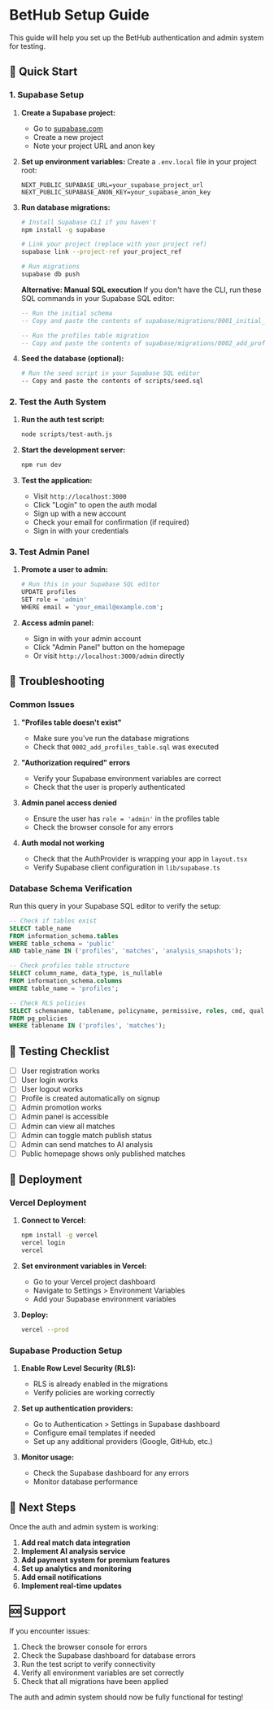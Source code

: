 # BetHub Setup Guide

This guide will help you set up the BetHub authentication and admin system for testing.

## 🚀 Quick Start

### 1. Supabase Setup

1. **Create a Supabase project:**
   - Go to [supabase.com](https://supabase.com)
   - Create a new project
   - Note your project URL and anon key

2. **Set up environment variables:**
   Create a `.env.local` file in your project root:
   ```env
   NEXT_PUBLIC_SUPABASE_URL=your_supabase_project_url
   NEXT_PUBLIC_SUPABASE_ANON_KEY=your_supabase_anon_key
   ```

3. **Run database migrations:**
   ```bash
   # Install Supabase CLI if you haven't
   npm install -g supabase
   
   # Link your project (replace with your project ref)
   supabase link --project-ref your_project_ref
   
   # Run migrations
   supabase db push
   ```

   **Alternative: Manual SQL execution**
   If you don't have the CLI, run these SQL commands in your Supabase SQL editor:

   ```sql
   -- Run the initial schema
   -- Copy and paste the contents of supabase/migrations/0001_initial_schema.sql
   
   -- Run the profiles table migration
   -- Copy and paste the contents of supabase/migrations/0002_add_profiles_table.sql
   ```

4. **Seed the database (optional):**
   ```bash
   # Run the seed script in your Supabase SQL editor
   -- Copy and paste the contents of scripts/seed.sql
   ```

### 2. Test the Auth System

1. **Run the auth test script:**
   ```bash
   node scripts/test-auth.js
   ```

2. **Start the development server:**
   ```bash
   npm run dev
   ```

3. **Test the application:**
   - Visit `http://localhost:3000`
   - Click "Login" to open the auth modal
   - Sign up with a new account
   - Check your email for confirmation (if required)
   - Sign in with your credentials

### 3. Test Admin Panel

1. **Promote a user to admin:**
   ```bash
   # Run this in your Supabase SQL editor
   UPDATE profiles 
   SET role = 'admin' 
   WHERE email = 'your_email@example.com';
   ```

2. **Access admin panel:**
   - Sign in with your admin account
   - Click "Admin Panel" button on the homepage
   - Or visit `http://localhost:3000/admin` directly

## 🔧 Troubleshooting

### Common Issues

1. **"Profiles table doesn't exist"**
   - Make sure you've run the database migrations
   - Check that `0002_add_profiles_table.sql` was executed

2. **"Authorization required" errors**
   - Verify your Supabase environment variables are correct
   - Check that the user is properly authenticated

3. **Admin panel access denied**
   - Ensure the user has `role = 'admin'` in the profiles table
   - Check the browser console for any errors

4. **Auth modal not working**
   - Check that the AuthProvider is wrapping your app in `layout.tsx`
   - Verify Supabase client configuration in `lib/supabase.ts`

### Database Schema Verification

Run this query in your Supabase SQL editor to verify the setup:

```sql
-- Check if tables exist
SELECT table_name 
FROM information_schema.tables 
WHERE table_schema = 'public' 
AND table_name IN ('profiles', 'matches', 'analysis_snapshots');

-- Check profiles table structure
SELECT column_name, data_type, is_nullable
FROM information_schema.columns 
WHERE table_name = 'profiles';

-- Check RLS policies
SELECT schemaname, tablename, policyname, permissive, roles, cmd, qual
FROM pg_policies 
WHERE tablename IN ('profiles', 'matches');
```

## 🧪 Testing Checklist

- [ ] User registration works
- [ ] User login works
- [ ] User logout works
- [ ] Profile is created automatically on signup
- [ ] Admin promotion works
- [ ] Admin panel is accessible
- [ ] Admin can view all matches
- [ ] Admin can toggle match publish status
- [ ] Admin can send matches to AI analysis
- [ ] Public homepage shows only published matches

## 🚀 Deployment

### Vercel Deployment

1. **Connect to Vercel:**
   ```bash
   npm install -g vercel
   vercel login
   vercel
   ```

2. **Set environment variables in Vercel:**
   - Go to your Vercel project dashboard
   - Navigate to Settings > Environment Variables
   - Add your Supabase environment variables

3. **Deploy:**
   ```bash
   vercel --prod
   ```

### Supabase Production Setup

1. **Enable Row Level Security (RLS):**
   - RLS is already enabled in the migrations
   - Verify policies are working correctly

2. **Set up authentication providers:**
   - Go to Authentication > Settings in Supabase dashboard
   - Configure email templates if needed
   - Set up any additional providers (Google, GitHub, etc.)

3. **Monitor usage:**
   - Check the Supabase dashboard for any errors
   - Monitor database performance

## 📝 Next Steps

Once the auth and admin system is working:

1. **Add real match data integration**
2. **Implement AI analysis service**
3. **Add payment system for premium features**
4. **Set up analytics and monitoring**
5. **Add email notifications**
6. **Implement real-time updates**

## 🆘 Support

If you encounter issues:

1. Check the browser console for errors
2. Check the Supabase dashboard for database errors
3. Run the test script to verify connectivity
4. Verify all environment variables are set correctly
5. Check that all migrations have been applied

The auth and admin system should now be fully functional for testing! 